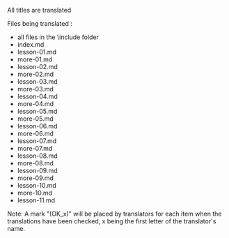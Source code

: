 All titles are translated

Files being translated :

- all files in the \include folder
- index.md
- lesson-01.md
- more-01.md
- lesson-02.md
- more-02.md
- lesson-03.md
- more-03.md
- lesson-04.md
- more-04.md
- lesson-05.md
- more-05.md
- lesson-06.md
- more-06.md
- lesson-07.md
- more-07.md
- lesson-08.md
- more-08.md
- lesson-09.md
- more-09.md
- lesson-10.md
- more-10.md
- lesson-11.md

Note: A mark "(OK_x)" will be placed by translators for each item when the translations have been checked,
x being the first letter of the translator's name. 

